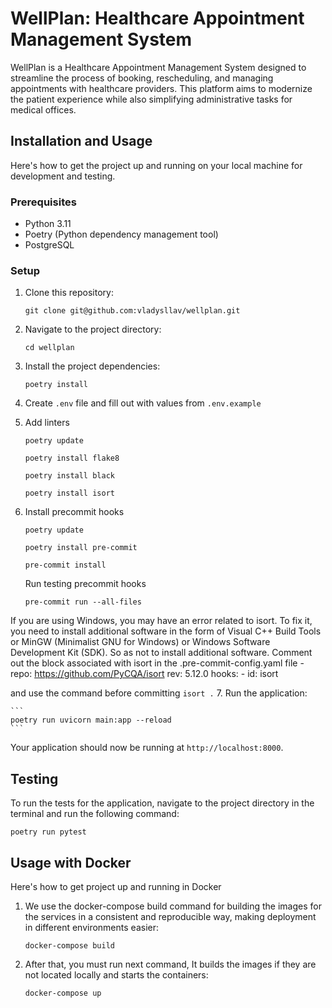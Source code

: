 # WellPlan: Healthcare Appointment Management System

WellPlan is a Healthcare Appointment Management System designed to streamline the process of booking, rescheduling, and managing appointments with healthcare providers. This platform aims to modernize the patient experience while also simplifying administrative tasks for medical offices.

## Installation and Usage

Here's how to get the project up and running on your local machine for development and testing.

### Prerequisites

- Python 3.11
- Poetry (Python dependency management tool)
- PostgreSQL

### Setup

1. Clone this repository:

    ```
    git clone git@github.com:vladysllav/wellplan.git
    ```

2. Navigate to the project directory:

    ```
    cd wellplan
    ```

3. Install the project dependencies:

    ```
    poetry install
    ```

4. Create `.env` file and fill out with values from `.env.example`
5. Add linters
    ```
    poetry update
    ```
    ```
    poetry install flake8
    ```
    ```
    poetry install black
    ```
    ```
    poetry install isort
    ```

6.  Install precommit hooks
    ```
    poetry update
    ```
    ```
    poetry install pre-commit
    ```
    ```
    pre-commit install
    ```

    Run testing precommit hooks

    ```
    pre-commit run --all-files
    ```
If you are using Windows, you may have an error related to isort.
To fix it, you need to install additional software in the form of Visual C++ Build Tools or
MinGW (Minimalist GNU for Windows) or Windows Software Development Kit (SDK).
So as not to install additional software.
Comment out the block associated with isort in the .pre-commit-config.yaml file
    -   repo: https://github.com/PyCQA/isort
        rev: 5.12.0
        hooks:
        -   id: isort

and use the command before committing
    ```
    isort .
    ```
7. Run the application:

    ```
    poetry run uvicorn main:app --reload
    ```

Your application should now be running at `http://localhost:8000`.

## Testing

To run the tests for the application, navigate to the project directory in the terminal and run the following command:

    poetry run pytest

## Usage with Docker

Here's how to get project up and running in Docker

1. We use the docker-compose build command for building the images for the services in a consistent and reproducible way, making deployment in different environments easier:

    ```
    docker-compose build
    ```

2. After that, you must run next command, It builds the images if they are not located locally and starts the containers:

    ```
    docker-compose up
    ```

